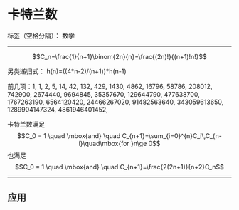 # 卡特兰数

标签（空格分隔）： 数学

---

$$C_n=\frac{1}{n+1}\binom{2n}{n}=\frac{(2n)!}{(n+1)!n!}$$

另类递归式：  h(n)=((4*n-2)/(n+1))*h(n-1)

前几项：1, 1, 2, 5, 14, 42, 132, 429, 1430, 4862, 16796, 58786, 208012, 742900, 2674440, 9694845, 35357670, 129644790, 477638700, 1767263190, 6564120420, 24466267020, 91482563640, 343059613650, 1289904147324, 4861946401452,

卡特兰数满足
$$C_0 = 1 \quad \mbox{and} \quad C_{n+1}=\sum_{i=0}^{n}C_i\,C_{n-i}\quad\mbox{for }n\ge 0$$
也满足
$$C_0 = 1 \quad \mbox{and} \quad C_{n+1}=\frac{2(2n+1)}{n+2}C_n$$

---

<h2>应用
